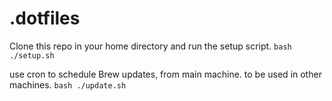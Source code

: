 # .dotfiles

Clone this repo in your home directory and run the setup script.
`bash ./setup.sh`

use cron to schedule Brew updates, from main machine. to be used in other machines.
`bash ./update.sh`
